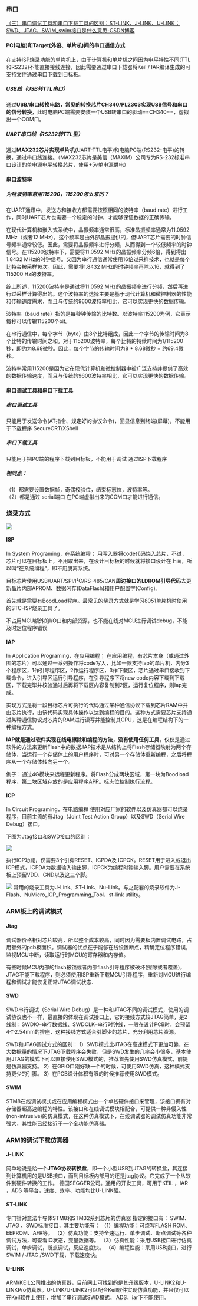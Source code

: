 ### 串口

[（三）串口调试工具和串口下载工具的区别：ST-LINK、J-LINK、U-LINK；SWD、JTAG、SWIM_swim接口是什么意思-CSDN博客](https://blog.csdn.net/m0_46170433/article/details/105883593)

#### PC(电脑)和Target(外设、单片机)间的串口通信方式

在支持ISP烧录功能的单片机上，由于计算机和单片机之间因为电平特性不同(TTL和RS232)不能直接接线连接，因此需要通过串口下载器将Keil / IAR编译生成的可支持文件通过串口下载到目标板。

##### **USB线（USB转TTL串口）**
通过**USB/串口转换电路，常见的转换芯片CH340/PL2303实现USB信号和串口的信号转换**，此时电脑PC端需要安装一个USB转串口的驱动==CH340==，虚拟出一个COM口。
##### **UART串口线（RS232转TTL型）**
通过**MAX232芯片实现单片机**(UART-TTL电平)和电脑PC端(RS232-电平)的转换，通过串口线连接。（MAX232芯片是美信（MAXIM）公司专为RS-232标准串口设计的单电源电平转换芯片，使用+5v单电源供电）



#### 串口波特率
##### 为啥波特率常用115200，115200怎么来的？
在UART通讯中，发送方和接收方都需要按照相同的波特率（baud rate）进行工作，同时UART芯片也需要一个稳定的时钟，才能够保证数据的正确传输。

在现代计算机和嵌入式系统中，晶振频率通常很高，标准晶振频率通常为11.0592 MHz（或者12 MHz），这个频率是由外部晶振提供的，但UART芯片需要的时钟信号频率通常较低。因此，需要将晶振频率进行分频，从而得到一个较低频率的时钟信号。在115200波特率下，需要将11.0592 MHz的晶振频率分频6倍，得到得出1.8432 MHz的时钟信号。又因为串行通信通常使用16倍过采样技术，也就是每个比特会被采样16次。因此，需要将1.8432 MHz的时钟频率再除以16，就得到了115200 Hz的波特率。

综上所述，115200波特率是通过将11.0592 MHz的晶振频率进行分频，然后再进行过采样计算得出的。这个波特率的选择主要是基于现代计算机和微控制器的性能和传输速度需求，而且与传统的9600波特率相比，它可以实现更快的数据传输。

波特率（baud rate）指的是每秒钟传输的比特数。以波特率115200为例，它表示每秒可以传输115200个bit。

在串行通信中，每个字节（byte）由8个比特组成，因此一个字节的传输时间为8个比特的传输时间之和。对于115200波特率，每个比特的持续时间为1/115200秒，即约为8.68微秒。因此，每个字节的传输时间为8 * 8.68微秒 = 约69.4微秒。

波特率常用115200是因为它在现代计算机和微控制器中被广泛支持并提供了高效的数据传输速度，而且与传统的9600波特率相比，它可以实现更快的数据传输。

#### 串口调试工具和串口下载工具

##### 串口调试工具
只能用于发送命令(AT指令、规定好的协议命令)，回显信息到终端(屏幕)，不能用于下载程序
SecureCRT/XShell
##### 串口下载工具
只能用于把PC端的程序下载到目标板，不能用于调试
通过ISP下载程序

##### **相同点：** 
（1）都需要设置数据帧，奇偶校验位，结束标志位，波特率等。  
（2）都是通过 serial端口 在PC端虚拟出来的COM口才能进行通信。


### 烧录方式
![](Pasted%20image%2020240628141200.png)
#### ISP
In System Programing，在系统编程； 用写入器将code代码烧入芯片，不过，芯片可以在目标板上，不用取出来，在设计目标板的时候就将接口设计在上面，所以叫“在系统编程”，即不用脱离系统。

目标芯片使用USB/UART/SPI/I²C/RS-485/CAN**周边接口的LDROM引导代码**去更新晶片内部APROM、数据闪存(DataFlash)和用户配置字(Config)。

首先就是需要有BoodLoad程序。最常见的烧录方式就是学习8051单片机时使用的STC-ISP烧录工具了。

不占用MCU额外的I/O口和内部资源，也不能在线对MCU进行调试debug，不能及时定位程序错误
#### IAP
In Application Programing，在应用编程； 在应用编程，有芯片本身（或通过外围的芯片）可以通过一系列操作将code写入，比如一款支持Iap的单片机，内分3个程序区，1作引导程序区，2作运行程序区，3作下载区，芯片通过串口接收到下载命令，进入引导区运行引导程序，在引导程序下将new code内容下载到下载区，下载完毕并校验通过后再将下载区内容复制到2区，运行复位程序，则Iap完成。

实现方式是将一段目标芯片可执行的代码通过某种通信协议下载到芯片RAM中并由芯片执行，由该代码实现具体操作以达到编程的目的。这种方式需要芯片支持通过某种通信协议对芯片的RAM进行读写并能控制其CPU，这是在编程结构下的一种编程方式。

**IAP就是通过软件实现在线电擦除和编程的方法，没有使用任何工具**，仅仅是通过软件的方法来更新Flash中的数据.IAP技术是从结构上将Flash存储器映射为两个存储体，当运行一个存储体上的用户程序时，可对另一个存储体重新编程，之后将程序从一个存储体转向另一个。

例子：通过4G模块来远程更新程序。将Flash分成两块区域，第一块为Boodload程序，第二块区域存放的是应用程序APP。标志位控制执行流程。

#### ICP
In Circuit Programing，在电路编程
使用对应厂家的软件以及仿真器都可以烧录程序，目前主流的有Jtag（Joint Test Action Group）以及SWD（Serial Wire Debug）接口。

下图为Jtag接口和SWD接口的区别：

![](https://pic4.zhimg.com/80/v2-1d86452b5e4a47f44939b688713b4563_720w.webp)

执行ICP功能，仅需要3个引脚RESET、ICPDA及 ICPCK。RESET用于进入或退出ICP模式，ICPDA为数据输入输出脚，ICPCK为编程时钟输入脚。用户需要在系统板上预留VDD、GND以及这三个脚。

![](https://pic1.zhimg.com/80/v2-2e122c8ef2064b10918c987de48f5b10_720w.webp)
常用的烧录工具为J-Link、ST-Link、Nu-Link。与之配套的烧录软件为J-Flash、NuMicro_ICP_Programming_Tool、st-link utility。


### ARM板上的调试模式
#### Jtag
调试器价格相对芯片较高，所以整个成本较高，同时因为需要板内置调试电路，占用额外的pcb板面积。调试器的优点在于能够在线设置断点，精确定位程序错误，监视MCU中断，读取运行时MCU的寄存器和内存值。

有些时候MCU内部的flash被锁或者内部flash引导程序被破坏(擦除或者覆盖)，JTAG不能下载程序，则必须使用ISP重新下载MCU引导程序，重新对MCU进行编程和调试才能恢复正常JTAG调试状态.

#### SWD
SWD串行调试（Serial Wire Debug）是一种和JTAG不同的调试模式，使用的调试协议也不一样，最直接的体现在调试接口上，它的接线方式较JTAG简单，是2线制：SWDIO–串行数据线、SWDCLK–串行时钟线，一般在设计PCB时，会预留4个2.54mm的排座，这种接线方式适合引脚少的芯片，充分利用芯片资源。

SWD和JTAG调试方式的区别：
1）SWD模式比JTAG在高速模式下更加可靠，在大数据量的情况下JTAG下载程序会失败，但是SWD发生的几率会小很多，基本使用JTAG的模式下可以直接使用SWD模式的，推荐首先使用SWD仿真模式，前提是仿真器支持。
2）在GPIO口刚好缺一个的时候，可使用SWD仿真，这种模式支持更少的引脚。 3）在PCB设计体积有限的时候推荐使用SWD模式。
#### SWIM
STM8在线调试模式或在应用编程模式由一个单线硬件接口来管理，该接口拥有对存储器超高速编程的特性。该接口和在线调试模块相配合，可提供一种非侵入性(non-intrusive)的仿真模式，在这种仿真模式下，在线调试器的调试仿真功能非常强大，其性能已经接近于一个全功能仿真器。

### ARM的调试下载仿真器
####  J-LINK
简单地说是给一个**JTAG协议转换盒**，即一个小型USB到JTAG的转换盒，其连接到计算机用的是USB接口，而到目标板内部用的还是jtag协议。它完成了一个从软件到硬件转换的工作。
德国SEGGER公司。通用的开发工具，可用于KEIL ，IAR ，ADS 等平台，速度、效率、功能均比U-LINK强。
#### ST-LINK
专门针对意法半导体STM8和STM32系列芯片的仿真器 指定的接口有：
SWIM、JTAG 、SWD标准接口，其主要功能有：
（1）编程功能：可烧写FLASH ROM、EEPROM、AFR等。
（2）仿真功能：支持全速运行、单步调试、断点调试等各种调试方法，可查看IO状态，变量数据等。
（3）仿真性能：采用USB接口进行仿真调试，单步调试，断点调试，反应速度快。
（4）编程性能：采用USB接口，进行SWIM / JTAG /SWD下载，下载速度快。
####  U-LINK
ARM/KEIL公司推出的仿真器，目前网上可找到的是其升级版本，U-LINK2和U-LINKPro仿真器。U-LINK/U-LINK2可以配合Keil软件实现仿真功能，并且仅可以在Keil软件上使用，增加了串行调试SWD模式。
ADS，iar下不能使用。